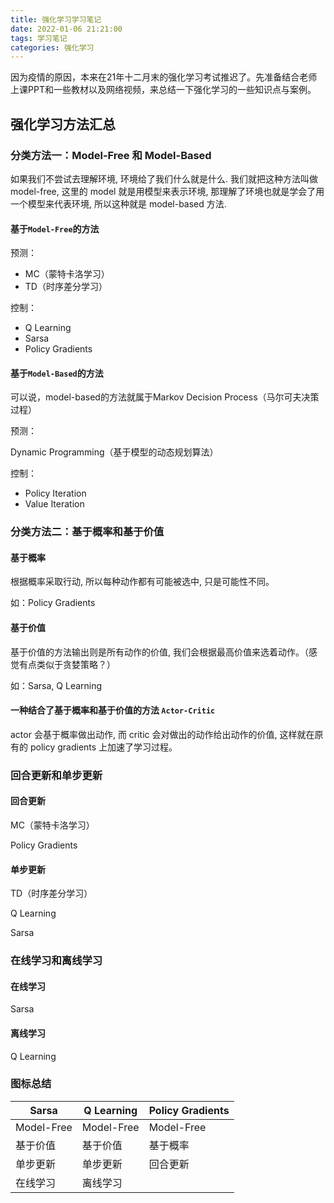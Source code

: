 ```yaml
---
title: 强化学习学习笔记
date: 2022-01-06 21:21:00
tags: 学习笔记
categories: 强化学习
---
```


因为疫情的原因，本来在21年十二月末的强化学习考试推迟了。先准备结合老师上课PPT和一些教材以及网络视频，来总结一下强化学习的一些知识点与案例。



## 强化学习方法汇总



### 分类方法一：Model-Free 和 Model-Based

如果我们不尝试去理解环境, 环境给了我们什么就是什么. 我们就把这种方法叫做 model-free, 这里的 model 就是用模型来表示环境, 那理解了环境也就是学会了用一个模型来代表环境, 所以这种就是 model-based 方法. 



#### 基于`Model-Free`的方法

预测：

+ MC（蒙特卡洛学习）
+ TD（时序差分学习）



控制：

+ Q Learning
+ Sarsa
+ Policy Gradients



#### 基于`Model-Based`的方法

可以说，model-based的方法就属于Markov Decision Process（马尔可夫决策过程）



预测：

Dynamic Programming（基于模型的动态规划算法）



控制：

+ Policy Iteration
+ Value Iteration



### 分类方法二：基于概率和基于价值



#### 基于概率

根据概率采取行动, 所以每种动作都有可能被选中, 只是可能性不同。

如：Policy Gradients



#### 基于价值

基于价值的方法输出则是所有动作的价值, 我们会根据最高价值来选着动作。（感觉有点类似于贪婪策略？）

如：Sarsa, Q Learning



#### 一种结合了基于概率和基于价值的方法 `Actor-Critic`

actor 会基于概率做出动作, 而 critic 会对做出的动作给出动作的价值, 这样就在原有的 policy gradients 上加速了学习过程。



### 回合更新和单步更新

#### 回合更新

MC（蒙特卡洛学习）

Policy Gradients



#### 单步更新

TD（时序差分学习）

Q Learning

Sarsa



### 在线学习和离线学习

#### 在线学习

Sarsa



#### 离线学习

Q Learning



### 图标总结

| Sarsa      | Q Learning | Policy Gradients |
| ---------- | ---------- | ---------------- |
| Model-Free | Model-Free | Model-Free       |
| 基于价值   | 基于价值   | 基于概率         |
| 单步更新   | 单步更新   | 回合更新         |
| 在线学习   | 离线学习   |                  |

